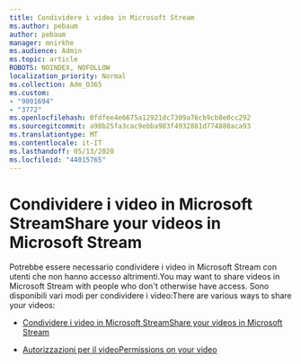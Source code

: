 ```yaml
---
title: Condividere i video in Microsoft Stream
ms.author: pebaum
author: pebaum
manager: mnirkhe
ms.audience: Admin
ms.topic: article
ROBOTS: NOINDEX, NOFOLLOW
localization_priority: Normal
ms.collection: Adm_O365
ms.custom:
- "9001694"
- "3772"
ms.openlocfilehash: 0fdfee4e6675a12921dc7309a76cb9cb8e0cc292
ms.sourcegitcommit: a98b25fa3cac9ebba983f4932881d774880aca93
ms.translationtype: MT
ms.contentlocale: it-IT
ms.lasthandoff: 05/13/2020
ms.locfileid: "44015765"
---
```

# <a name="share-your-videos-in-microsoft-stream"></a><span data-ttu-id="da553-102">Condividere i video in Microsoft Stream</span><span class="sxs-lookup"><span data-stu-id="da553-102">Share your videos in Microsoft Stream</span></span>

<span data-ttu-id="da553-103">Potrebbe essere necessario condividere i video in Microsoft Stream con utenti che non hanno accesso altrimenti.</span><span class="sxs-lookup"><span data-stu-id="da553-103">You may want to share videos in Microsoft Stream with people who don't otherwise have access.</span></span> <span data-ttu-id="da553-104">Sono disponibili vari modi per condividere i video:</span><span class="sxs-lookup"><span data-stu-id="da553-104">There are various ways to share your videos:</span></span>

- [<span data-ttu-id="da553-105">Condividere i video in Microsoft Stream</span><span class="sxs-lookup"><span data-stu-id="da553-105">Share your videos in Microsoft Stream</span></span>](https://docs.microsoft.com/stream/portal-share-video)

- [<span data-ttu-id="da553-106">Autorizzazioni per il video</span><span class="sxs-lookup"><span data-stu-id="da553-106">Permissions on your video</span></span>](https://docs.microsoft.com/stream/portal-share-video#permissions-on-your-video)
